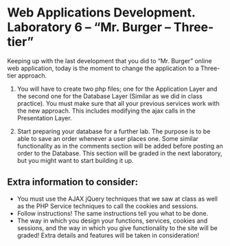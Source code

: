 # Web Applications Development. Laboratory 6 – “Mr. Burger – Three-tier”

Keeping up with the last development that you did to “Mr. Burger” online web
application, today is the moment to change the application to a Three-tier
approach.

1. You will have to create two php files; one for the Application Layer and
the second one for the Database Layer (Similar as we did in class
practice). You must make sure that all your previous services work with
the new approach. This includes modifying the ajax calls in the
Presentation Layer.

2. Start preparing your database for a further lab. The purpose is to be able
to save an order whenever a user places one. Some similar functionality
as in the comments section will be added before posting an order to the
Database. This section will be graded in the next laboratory, but you
might want to start building it up.

## Extra information to consider:
- You must use the AJAX jQuery techniques that we saw at class as well as
the PHP Service techniques to call the cookies and sessions.
- Follow instructions! The same instructions tell you what to be done.
- The way in which you design your functions, services, cookies and
sessions, and the way in which you give functionality to the site will be
graded! Extra details and features will be taken in consideration!
